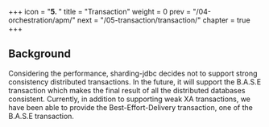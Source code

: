 +++
icon = "<b>5. </b>"
title = "Transaction"
weight = 0
prev = "/04-orchestration/apm/"
next = "/05-transaction/transaction/"
chapter = true
+++

## Background

Considering the performance, sharding-jdbc decides not to support strong consistency distributed transactions. In the future, it will support the B.A.S.E transaction which makes the final result of all the distributed databases consistent. Currently, in addition to supporting weak XA transactions, we have been able to provide the Best-Effort-Delivery transaction, one of the B.A.S.E transaction.
